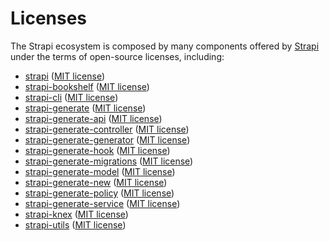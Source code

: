 # Licenses

The Strapi ecosystem is composed by many components offered by [Strapi](http://strapi.io) under the terms of open-source licenses, including:

- [strapi](https://github.com/strapi/strapi/tree/master/packages/strapi) ([MIT license](https://github.com/strapi/strapi/blob/master/packages/strapi/LICENSE.md))
- [strapi-bookshelf](https://github.com/strapi/strapi/tree/master/packages/strapi-bookshelf) ([MIT license](https://github.com/strapi/strapi/blob/master/packages/strapi-bookshelf/LICENSE.md))
- [strapi-cli](https://github.com/strapi/strapi/tree/master/packages/strapi-cli) ([MIT license](https://github.com/strapi/strapi/blob/master/packages/strapi-cli/LICENSE.md))
- [strapi-generate](https://github.com/strapi/strapi/tree/master/packages/strapi-generate) ([MIT license](https://github.com/strapi/strapi/blob/master/packages/strapi-generate/LICENSE.md))
- [strapi-generate-api](https://github.com/strapi/strapi/tree/master/packages/strapi-generate-api) ([MIT license](https://github.com/strapi/strapi/blob/master/packages/strapi-generate-api/LICENSE.md))
- [strapi-generate-controller](https://github.com/strapi/strapi/tree/master/packages/strapi-generate-controller) ([MIT license](https://github.com/strapi/strapi/blob/master/packages/strapi-generate-controller/LICENSE.md))
- [strapi-generate-generator](https://github.com/strapi/strapi/tree/master/packages/strapi-generate-generator) ([MIT license](https://github.com/strapi/strapi/blob/master/packages/strapi-generate-generator/LICENSE.md))
- [strapi-generate-hook](https://github.com/strapi/strapi/tree/master/packages/strapi-generate-hook) ([MIT license](https://github.com/strapi/strapi/blob/master/packages/strapi-generate-hook/LICENSE.md))
- [strapi-generate-migrations](https://github.com/strapi/strapi/tree/master/packages/strapi-generate-migrations) ([MIT license](https://github.com/strapi/strapi/blob/master/packages/strapi-generate-migrations/LICENSE.md))
- [strapi-generate-model](https://github.com/strapi/strapi/tree/master/packages/strapi-generate-model) ([MIT license](https://github.com/strapi/strapi/blob/master/packages/strapi-generate-model/LICENSE.md))
- [strapi-generate-new](https://github.com/strapi/strapi/tree/master/packages/strapi-generate-new) ([MIT license](https://github.com/strapi/strapi/blob/master/packages/strapi-generate-new/LICENSE.md))
- [strapi-generate-policy](https://github.com/strapi/strapi/tree/master/packages/strapi-generate-policy) ([MIT license](https://github.com/strapi/strapi/blob/master/packages/strapi-generate-policy/LICENSE.md))
- [strapi-generate-service](https://github.com/strapi/strapi/tree/master/packages/strapi-generate-service) ([MIT license](https://github.com/strapi/strapi/blob/master/packages/strapi-generate-service/LICENSE.md))
- [strapi-knex](https://github.com/strapi/strapi/tree/master/packages/strapi-knex) ([MIT license](https://github.com/strapi/strapi/blob/master/packages/strapi-knex/LICENSE.md))
- [strapi-utils](https://github.com/strapi/strapi/tree/master/packages/strapi-utils) ([MIT license](https://github.com/strapi/strapi/blob/master/packages/strapi-utils/LICENSE.md))
